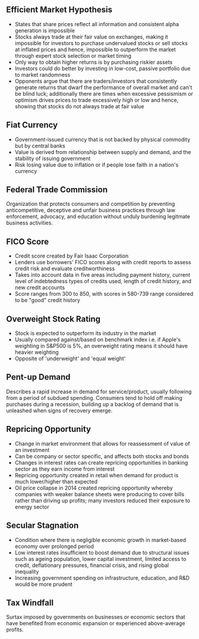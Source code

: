 ## Efficient Market Hypothesis

- States that share prices reflect all information and consistent alpha generation is impossible
- Stocks always trade at their fair value on exchanges, making it impossible for investors to purchase undervalued stocks or sell stocks at inflated prices and hence, impossible to outperform the market through expert stock selection or market timing
- Only way to obtain higher returns is by purchasing riskier assets
- Investors could do better by investing in low-cost, passive portfolio due to market randomness
- Opponents argue that there are traders/investors that consistently generate returns that dwarf the performance of overall market and can't be blind luck; additionally there are times when excessive pessismism or optimism drives prices to trade excessively high or low and hence, showing that stocks do not always trade at fair value

## Fiat Currency

- Government-issued currency that is not backed by physical commodity but by central banks
- Value is derived from relationship between supply and demand, and the stability of issuing government
- Risk losing value due to inflation or if people lose faith in a nation's currency

## Federal Trade Commission

Organization that protects consumers and competition by preventing anticompetitive, deceptive and unfair business practices through law enforcement, advocacy, and education without unduly burdening legitmate business activities.

## FICO Score

- Credit score created by Fair Isaac Corporation
- Lenders use borrowers' FICO scores along with credit reports to assess credit risk and evaluate creditworthiness
- Takes into account data in five areas including payment history, current level of indebtedness types of credits used, length of credit history, and new credit accounts
- Score ranges from 300 to 850, with scores in 580-739 range considered to be "good" credit history

## Overweight Stock Rating

- Stock is expected to outperform its industry in the market
- Usually compared against/based on benchmark index i.e. if Apple's weighting in S&P500 is 5%, an overweight rating means it should have heavier weighting
- Opposite of 'underweight' and 'equal weight'

## Pent-up Demand

Describes a rapid increase in demand for service/product, usually following from a period of subdued spending. Consumers tend to hold off making purchases during a recession, building up a backlog of demand that is unleashed when signs of recovery emerge.

## Repricing Opportunity

- Change in market environment that allows for reassessment of value of an investment
- Can be company or sector specific, and affects both stocks and bonds
- Changes in interest rates can create repricing opportunities in banking sector as they earn income from interest
- Repricing opportunity created in retail when demand for product is much lower/higher than expected
- Oil price collapse in 2014 created repricing opportunity whereby companies with weaker balance sheets were producing to cover bills rather than driving up profits; many investors reduced their exposure to energy sector

## Secular Stagnation

- Condition where there is negligible economic growth in market-based economy over prolonged period
- Low interest rates insufficient to boost demand due to structural issues such as ageing population, lower capital investment, limited access to credit, deflationary pressures, financial crisis, and rising global inequality
- Increasing government spending on infrastructure, education, and R&D would be more prudent

## Tax Windfall

Surtax imposed by governments on businesses or economic sectors that have benefited from economic expansion or experienced above-average profits.
